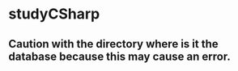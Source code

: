 # studyCSharp
## Caution with the directory where is it the database because this may cause an error.
